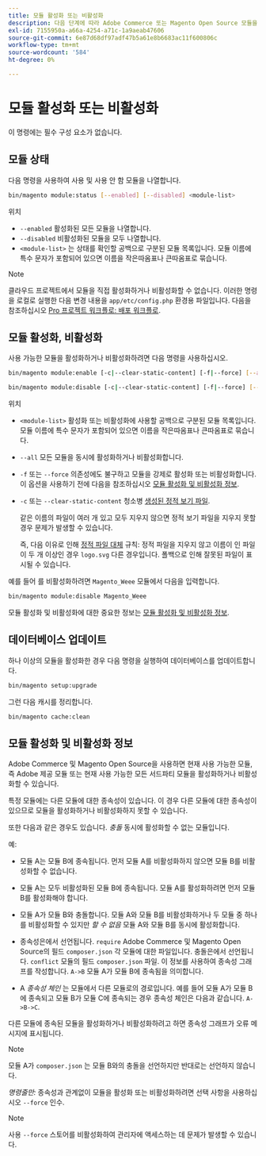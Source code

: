 ```yaml
---
title: 모듈 활성화 또는 비활성화
description: 다음 단계에 따라 Adobe Commerce 또는 Magento Open Source 모듈을 관리합니다.
exl-id: 7155950a-a66a-4254-a71c-1a9aeab47606
source-git-commit: 6e87d68df97adf47b5a61e8b6683ac11f600806c
workflow-type: tm+mt
source-wordcount: '584'
ht-degree: 0%

---
```


# 모듈 활성화 또는 비활성화

이 명령에는 필수 구성 요소가 없습니다.

## 모듈 상태

다음 명령을 사용하여 사용 및 사용 안 함 모듈을 나열합니다.

```bash
bin/magento module:status [--enabled] [--disabled] <module-list>
```

위치

* `--enabled` 활성화된 모든 모듈을 나열합니다.
* `--disabled` 비활성화된 모듈을 모두 나열합니다.
* `<module-list>` 는 상태를 확인할 공백으로 구분된 모듈 목록입니다. 모듈 이름에 특수 문자가 포함되어 있으면 이름을 작은따옴표나 큰따옴표로 묶습니다.

>[!NOTE]
>
>클라우드 프로젝트에서 모듈을 직접 활성화하거나 비활성화할 수 없습니다. 이러한 명령을 로컬로 실행한 다음 변경 내용을 `app/etc/config.php` 환경용 파일입니다. 다음을 참조하십시오 [Pro 프로젝트 워크플로: 배포 워크플로](https://experienceleague.adobe.com/docs/commerce-cloud-service/user-guide/architecture/pro-develop-deploy-workflow.html#deployment-workflow).

## 모듈 활성화, 비활성화

사용 가능한 모듈을 활성화하거나 비활성화하려면 다음 명령을 사용하십시오.

```bash
bin/magento module:enable [-c|--clear-static-content] [-f|--force] [--all] <module-list>
```

```bash
bin/magento module:disable [-c|--clear-static-content] [-f|--force] [--all] <module-list>
```

위치

* `<module-list>` 활성화 또는 비활성화에 사용할 공백으로 구분된 모듈 목록입니다. 모듈 이름에 특수 문자가 포함되어 있으면 이름을 작은따옴표나 큰따옴표로 묶습니다.
* `--all` 모든 모듈을 동시에 활성화하거나 비활성화합니다.
* `-f` 또는 `--force` 의존성에도 불구하고 모듈을 강제로 활성화 또는 비활성화합니다. 이 옵션을 사용하기 전에 다음을 참조하십시오 [모듈 활성화 및 비활성화 정보](#about-enabling-and-disabling-modules).
* `-c` 또는 `--clear-static-content` 청소병 [생성된 정적 보기 파일](../../configuration/cli/static-view-file-deployment.md).

  같은 이름의 파일이 여러 개 있고 모두 지우지 않으면 정적 보기 파일을 지우지 못할 경우 문제가 발생할 수 있습니다.

  즉, 다음 이유로 인해 [정적 파일 대체](../../configuration/cli/static-view-file-deployment.md) 규칙: 정적 파일을 지우지 않고 이름이 인 파일이 두 개 이상인 경우 `logo.svg` 다른 경우입니다. 폴백으로 인해 잘못된 파일이 표시될 수 있습니다.

예를 들어 를 비활성화하려면 `Magento_Weee` 모듈에서 다음을 입력합니다.

```bash
bin/magento module:disable Magento_Weee
```

모듈 활성화 및 비활성화에 대한 중요한 정보는 [모듈 활성화 및 비활성화 정보](#about-enabling-and-disabling-modules).

## 데이터베이스 업데이트

하나 이상의 모듈을 활성화한 경우 다음 명령을 실행하여 데이터베이스를 업데이트합니다.

```bash
bin/magento setup:upgrade
```

그런 다음 캐시를 정리합니다.

```bash
bin/magento cache:clean
```

## 모듈 활성화 및 비활성화 정보

Adobe Commerce 및 Magento Open Source을 사용하면 현재 사용 가능한 모듈, 즉 Adobe 제공 모듈 또는 현재 사용 가능한 모든 서드파티 모듈을 활성화하거나 비활성화할 수 있습니다.

특정 모듈에는 다른 모듈에 대한 종속성이 있습니다. 이 경우 다른 모듈에 대한 종속성이 있으므로 모듈을 활성화하거나 비활성화하지 못할 수 있습니다.

또한 다음과 같은 경우도 있습니다. *충돌* 동시에 활성화할 수 없는 모듈입니다.

예:

* 모듈 A는 모듈 B에 종속됩니다. 먼저 모듈 A를 비활성화하지 않으면 모듈 B를 비활성화할 수 없습니다.

* 모듈 A는 모두 비활성화된 모듈 B에 종속됩니다. 모듈 A를 활성화하려면 먼저 모듈 B를 활성화해야 합니다.

* 모듈 A가 모듈 B와 충돌합니다. 모듈 A와 모듈 B를 비활성화하거나 두 모듈 중 하나를 비활성화할 수 있지만 *할 수 없음* 모듈 A와 모듈 B를 동시에 활성화합니다.

* 종속성은에서 선언됩니다. `require` Adobe Commerce 및 Magento Open Source의 필드 `composer.json` 각 모듈에 대한 파일입니다. 충돌은에서 선언됩니다. `conflict` 모듈의 필드 `composer.json` 파일. 이 정보를 사용하여 종속성 그래프를 작성합니다. `A->B` 모듈 A가 모듈 B에 종속됨을 의미합니다.

* A *종속성 체인* 는 모듈에서 다른 모듈로의 경로입니다. 예를 들어 모듈 A가 모듈 B에 종속되고 모듈 B가 모듈 C에 종속되는 경우 종속성 체인은 다음과 같습니다. `A->B->C`.

다른 모듈에 종속된 모듈을 활성화하거나 비활성화하려고 하면 종속성 그래프가 오류 메시지에 표시됩니다.

>[!NOTE]
>
>모듈 A가 `composer.json` 는 모듈 B와의 충돌을 선언하지만 반대로는 선언하지 않습니다.

*명령줄만:* 종속성과 관계없이 모듈을 활성화 또는 비활성화하려면 선택 사항을 사용하십시오 `--force` 인수.

>[!NOTE]
>
>사용 `--force` 스토어를 비활성화하여 관리자에 액세스하는 데 문제가 발생할 수 있습니다.

